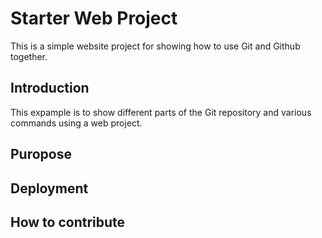 # Starter Web Project

This is a simple website project for showing how to use Git and Github together.

## Introduction

This expample is to show different parts of the Git repository and various commands using a web project.

## Puropose

## Deployment

## How to contribute
